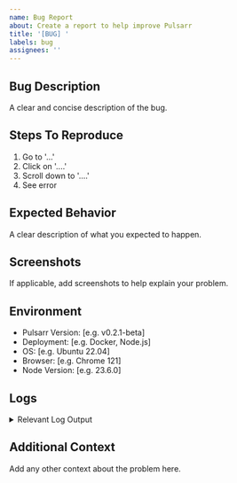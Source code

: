```yaml
---
name: Bug Report
about: Create a report to help improve Pulsarr
title: '[BUG] '
labels: bug
assignees: ''
---
```


## Bug Description
A clear and concise description of the bug.

## Steps To Reproduce
1. Go to '...'
2. Click on '....'
3. Scroll down to '....'
4. See error

## Expected Behavior
A clear description of what you expected to happen.

## Screenshots
If applicable, add screenshots to help explain your problem.

## Environment
- Pulsarr Version: [e.g. v0.2.1-beta]
- Deployment: [e.g. Docker, Node.js]
- OS: [e.g. Ubuntu 22.04]
- Browser: [e.g. Chrome 121]
- Node Version: [e.g. 23.6.0]

## Logs
<details>
<summary>Relevant Log Output</summary>

```
Paste your logs here
```
</details>

## Additional Context
Add any other context about the problem here.